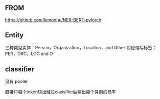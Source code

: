 ## FROM

https://github.com/lemonhu/NER-BERT-pytorch

## Entity
三种类型实体：Person，Organization，Location，and Other
对应缩写标签：PER，ORG，LOC and O

## classifier
没有 pooler

直接将每个token输出经过classifier后输出每个类别的概率